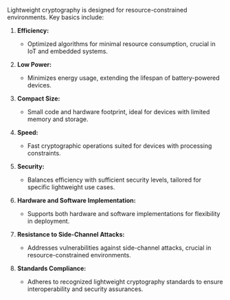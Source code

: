 Lightweight cryptography is designed for resource-constrained environments. Key basics include:

1. **Efficiency:**
    
    - Optimized algorithms for minimal resource consumption, crucial in IoT and embedded systems.
2. **Low Power:**
    
    - Minimizes energy usage, extending the lifespan of battery-powered devices.
3. **Compact Size:**
    
    - Small code and hardware footprint, ideal for devices with limited memory and storage.
4. **Speed:**
    
    - Fast cryptographic operations suited for devices with processing constraints.
5. **Security:**
    
    - Balances efficiency with sufficient security levels, tailored for specific lightweight use cases.
6. **Hardware and Software Implementation:**
    
    - Supports both hardware and software implementations for flexibility in deployment.
7. **Resistance to Side-Channel Attacks:**
    
    - Addresses vulnerabilities against side-channel attacks, crucial in resource-constrained environments.
8. **Standards Compliance:**
    
    - Adheres to recognized lightweight cryptography standards to ensure interoperability and security assurances.